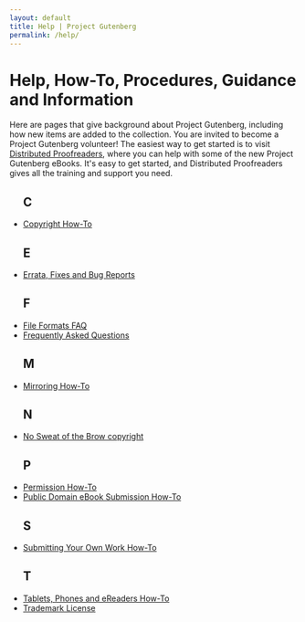```yaml
---
layout: default
title: Help | Project Gutenberg
permalink: /help/
---
```


Help, How-To, Procedures, Guidance and Information
==================================================

Here are pages that give background about Project Gutenberg, including how new items are added to the collection. You are invited to become a Project Gutenberg volunteer! The easiest way to get started is to visit [Distributed Proofreaders](https://www.pgdp.net), where you can help with some of the new Project Gutenberg eBooks. It's easy to get started, and Distributed Proofreaders gives all the training and support you need.

 <div class="bookshelves ">
    <ul>
      <h2>C</h2>
       <li><a href="/help/copyright.html">Copyright How-To</a></li>
      <h2>E</h2>
       <li><a href="/help/errata.html">Errata, Fixes and Bug Reports</a></li>
      <h2>F</h2>
       <li><a href="/help/file_formats.html">File Formats FAQ</a></li>
       <li><a href="/help/faq.html">Frequently Asked Questions</a></li>
      <h2>M</h2>
       <li><a href="/help/mirroring.html">Mirroring How-To</a></li>
      <h2>N</h2>
       <li><a href="/help/no_sweat_copyright.html">No Sweat of the Brow copyright</a></li>
      <h2>P</h2>
       <li><a href="/policy/permission.html">Permission How-To</a></li>
       <li><a href="/help/public_domain_ebook_submission.html">Public Domain eBook Submission How-To</a></li>
      <h2>S</h2>
       <li><a href="/help/submitting_your_own_work.html">Submitting Your Own Work How-To</a></li>
      <h2>T</h2>
       <li><a href="/help/mobile.html">Tablets, Phones and eReaders How-To</a></li>
       <li><a href="/policy/license.html">Trademark License</a></li>
    </ul>
  </div>

